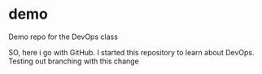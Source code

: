 # demo
Demo repo for the DevOps class

SO, here i go with GitHub. I started this repository to learn about DevOps.
Testing out branching with this change
